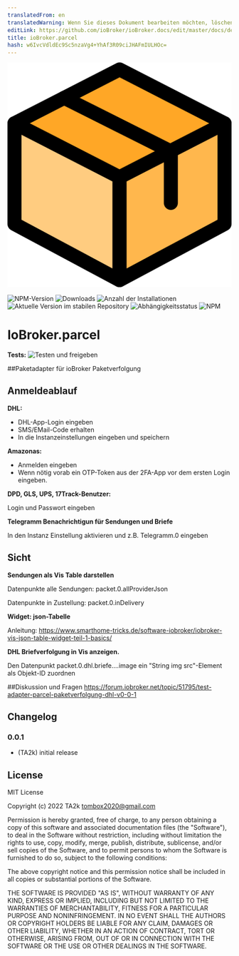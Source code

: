 ```yaml
---
translatedFrom: en
translatedWarning: Wenn Sie dieses Dokument bearbeiten möchten, löschen Sie bitte das Feld "translationsFrom". Andernfalls wird dieses Dokument automatisch erneut übersetzt
editLink: https://github.com/ioBroker/ioBroker.docs/edit/master/docs/de/adapterref/iobroker.parcel/README.md
title: ioBroker.parcel
hash: w6IvcVdldEc9Sc5nzaVg4+YhAf3R09ciJHAFmIULHOc=
---
```

![Logo](../../../en/adapterref/iobroker.parcel/admin/parcel.png)

![NPM-Version](https://img.shields.io/npm/v/iobroker.parcel.svg)
![Downloads](https://img.shields.io/npm/dm/iobroker.parcel.svg)
![Anzahl der Installationen](https://iobroker.live/badges/parcel-installed.svg)
![Aktuelle Version im stabilen Repository](https://iobroker.live/badges/parcel-stable.svg)
![Abhängigkeitsstatus](https://img.shields.io/david/TA2k/iobroker.parcel.svg)
![NPM](https://nodei.co/npm/iobroker.parcel.png?downloads=true)

# IoBroker.parcel
**Tests:** ![Testen und freigeben](https://github.com/TA2k/ioBroker.parcel/workflows/Test%20and%20Release/badge.svg)

##Paketadapter für ioBroker
Paketverfolgung

## Anmeldeablauf
**DHL:**

* DHL-App-Login eingeben
* SMS/EMail-Code erhalten
* In die Instanzeinstellungen eingeben und speichern

**Amazonas:**

* Anmelden eingeben
* Wenn nötig vorab ein OTP-Token aus der 2FA-App vor dem ersten Login eingeben.

**DPD, GLS, UPS, 17Track-Benutzer:**

Login und Passwort eingeben

**Telegramm Benachrichtigun für Sendungen und Briefe**

In den Instanz Einstellung aktivieren und z.B. Telegramm.0 eingeben

## Sicht ##
**Sendungen als Vis Table darstellen**

Datenpunkte alle Sendungen: packet.0.allProviderJson

Datenpunkte in Zustellung: packet.0.inDelivery

**Widget: json-Tabelle**

Anleitung: https://www.smarthome-tricks.de/software-iobroker/iobroker-vis-json-table-widget-teil-1-basics/

**DHL Briefverfolgung in Vis anzeigen.**

Den Datenpunkt packet.0.dhl.briefe....image ein "String img src"-Element als Objekt-ID zuordnen

##Diskussion und Fragen
<https://forum.iobroker.net/topic/51795/test-adapter-parcel-paketverfolgung-dhl-v0-0-1>

## Changelog

### 0.0.1

* (TA2k) initial release

## License

MIT License

Copyright (c) 2022 TA2k <tombox2020@gmail.com>

Permission is hereby granted, free of charge, to any person obtaining a copy
of this software and associated documentation files (the "Software"), to deal
in the Software without restriction, including without limitation the rights
to use, copy, modify, merge, publish, distribute, sublicense, and/or sell
copies of the Software, and to permit persons to whom the Software is
furnished to do so, subject to the following conditions:

The above copyright notice and this permission notice shall be included in all
copies or substantial portions of the Software.

THE SOFTWARE IS PROVIDED "AS IS", WITHOUT WARRANTY OF ANY KIND, EXPRESS OR
IMPLIED, INCLUDING BUT NOT LIMITED TO THE WARRANTIES OF MERCHANTABILITY,
FITNESS FOR A PARTICULAR PURPOSE AND NONINFRINGEMENT. IN NO EVENT SHALL THE
AUTHORS OR COPYRIGHT HOLDERS BE LIABLE FOR ANY CLAIM, DAMAGES OR OTHER
LIABILITY, WHETHER IN AN ACTION OF CONTRACT, TORT OR OTHERWISE, ARISING FROM,
OUT OF OR IN CONNECTION WITH THE SOFTWARE OR THE USE OR OTHER DEALINGS IN THE
SOFTWARE.